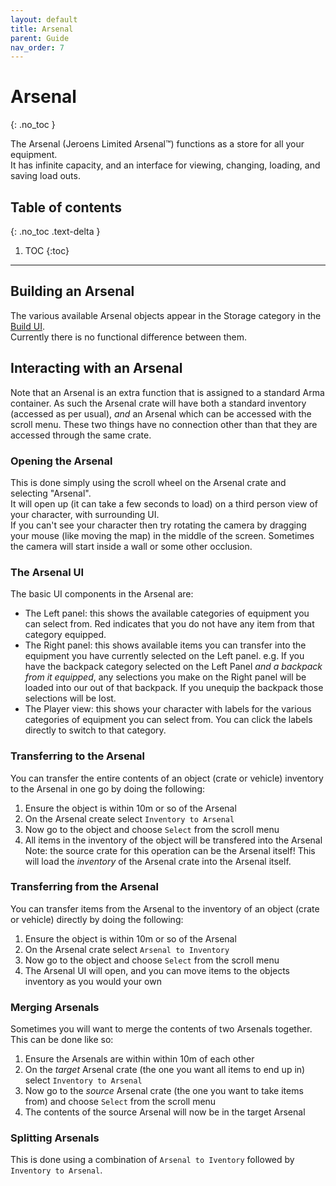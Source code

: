 ```yaml
---
layout: default
title: Arsenal
parent: Guide
nav_order: 7
---
```


# Arsenal
{: .no_toc }

The Arsenal (Jeroens Limited Arsenal&trade;) functions as a store for all your equipment.  
It has infinite capacity, and an interface for viewing, changing, loading, and saving load outs.  

## Table of contents
{: .no_toc .text-delta }

1. TOC
{:toc}

---

## Building an Arsenal

The various available Arsenal objects appear in the Storage category in the [Build UI](building).  
Currently there is no functional difference between them.  

## Interacting with an Arsenal

Note that an Arsenal is an extra function that is assigned to a standard Arma container. As such the Arsenal crate 
will have both a standard inventory (accessed as per usual), *and* an Arsenal which can be accessed 
with the scroll menu. These two things have no connection other than that they are accessed through the same crate.  

### Opening the Arsenal

This is done simply using the scroll wheel on the Arsenal crate and selecting "Arsenal".  
It will open up (it can take a few seconds to load) on a third person view of your character, with surrounding UI.  
If you can't see your character then try rotating the camera by dragging your mouse (like moving the map) in the middle of the screen. 
Sometimes the camera will start inside a wall or some other occlusion.  

### The Arsenal UI

The basic UI components in the Arsenal are:
- The Left panel: this shows the available categories of equipment you can select from. Red indicates that you do not have any item from that category equipped.   
- The Right panel: this shows available items you can transfer into the equipment you have currently selected on the Left panel. 
e.g. If you have the backpack category selected on the Left Panel *and a backpack from it equipped*, any selections you make on the Right panel 
will be loaded into our out of that backpack. If you unequip the backpack those selections will be lost.  
- The Player view: this shows your character with labels for the various categories of equipment you can select from. You can click the labels directly to switch
to that category.  

### Transferring to the Arsenal

You can transfer the entire contents of an object (crate or vehicle) inventory to the Arsenal in one go by doing the following:
1. Ensure the object is within 10m or so of the Arsenal
2. On the Arsenal create select `Inventory to Arsenal`
3. Now go to the object and choose `Select` from the scroll menu
4. All items in the inventory of the object will be transfered into the Arsenal
Note: the source crate for this operation can be the Arsenal itself! This will load the *inventory* of the Arsenal crate into
the Arsenal itself.  

### Transferring from the Arsenal

You can transfer items from the Arsenal to the inventory of an object (crate or vehicle) directly by doing the following:
1. Ensure the object is within 10m or so of the Arsenal
2. On the Arsenal crate select `Arsenal to Inventory`
3. Now go to the object and choose `Select` from the scroll menu
4. The Arsenal UI will open, and you can move items to the objects inventory as you would your own

### Merging Arsenals

Sometimes you will want to merge the contents of two Arsenals together. This can be done like so:
1. Ensure the Arsenals are within within 10m of each other
2. On the *target* Arsenal crate (the one you want all items to end up in) select `Inventory to Arsenal`
3. Now go to the *source* Arsenal crate (the one you want to take items from) and choose `Select` from the scroll menu
4. The contents of the source Arsenal will now be in the target Arsenal

### Splitting Arsenals

This is done using a combination of `Arsenal to Iventory` followed by `Inventory to Arsenal`.
